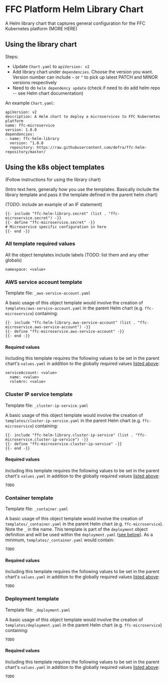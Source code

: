 # FFC Platform Helm Library Chart

A Helm library chart that captures general configuration for the FFC Kubernetes platform (MORE HERE)

## Using the library chart

Steps:
  * Update `Chart.yaml` to `apiVersion: v2`
  * Add library chart under `dependencies`. Choose the version you want. Version number can include `~` or `^` to pick up latest PATCH and MINOR versions respectively
  * Need to do `helm dependency update` (check if need to do add helm repo -- see Helm chart documentation)

An example `Chart.yaml`:

```
apiVersion: v2
description: A Helm chart to deploy a microservices to FFC Kubernetes platform
name: ffc-microservice
version: 1.0.0
dependencies:
- name: ffc-helm-library
  version: ^1.0.0
  repository: https://raw.githubusercontent.com/defra/ffc-helm-repository/master/
```

## Using the k8s object templates

(Follow instructions for using the library chart)

(Intro text here, generally how you use the templates. Basically include the library template and pass it the template defined in the parent helm chart)

(TODO: include an example of an IF statement)

```
{{- include "ffc-helm-library.secret" (list . "ffc-microservice.secret") -}}
{{- define "ffc-microservice.secret" -}}
# Microservice specific configuration in here
{{- end -}}
```

### All template required values

All the object templates include labels (TODO: list them and any other globals)

```
namespace: <value>
```

### AWS service account template

Template file: `_aws-service-account.yaml`

A basic usage of this object template would involve the creation of `templates/aws-service-account.yaml` in the parent Helm chart (e.g. `ffc-microservice`) containing:

```
{{- include "ffc-helm-library.aws-service-account" (list . "ffc-microservice.aws-service-account") -}}
{{- define "ffc-microservice.aws-service-account" -}}
{{- end -}}
```

#### Required values

Including this template requires the following values to be set in the parent chart's `values.yaml` in addition to the globally required values [listed above](#all-template-required-values):

```
serviceAccount: <value>
  name: <value>
  roleArn: <value>
```

### Cluster IP service template

Template file: `_cluster-ip-service.yaml`

A basic usage of this object template would involve the creation of `templates/cluster-ip-service.yaml` in the parent Helm chart (e.g. `ffc-microservice`) containing:

```
{{- include "ffc-helm-library.cluster-ip-service" (list . "ffc-microservice.cluster-ip-service") -}}
{{- define "ffc-microservice.cluster-ip-service" -}}
{{- end -}}
```

#### Required values

Including this template requires the following values to be set in the parent chart's `values.yaml` in addition to the globally required values [listed above](#all-template-required-values):

```
TODO
```

### Container template

Template file: `_container.yaml`

A basic usage of this object template would involve the creation of `templates/_container.yaml` in the parent Helm chart (e.g. `ffc-microservice`). Note the `_` in the name. This template is part of the `deployment` object definition and will be used within the `deployment.yaml` ([see below](#deployment-template)). As a minimum, `templates/_container.yaml` would contain:

```
TODO
```

#### Required values

Including this template requires the following values to be set in the parent chart's `values.yaml` in addition to the globally required values [listed above](#all-template-required-values):

```
TODO
```

### Deployment template

Template file: `_deployment.yaml`

A basic usage of this object template would involve the creation of `templates/deployment.yaml` in the parent Helm chart (e.g. `ffc-microservice`) containing:

```
TODO
```

#### Required values

Including this template requires the following values to be set in the parent chart's `values.yaml` in addition to the globally required values [listed above](#all-template-required-values):

```
TODO
```
